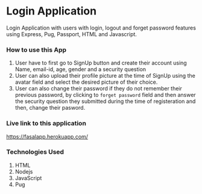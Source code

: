 # Login Application
Login Application with users with login, logout and forget password features using Express, Pug, Passport, HTML and Javascript.

### How to use this App
1. User have to first go to SignUp button and create their account using Name, email-id, age, gender and a security question
2. User can also upload their profile picture at the time of SignUp using the avatar field and select the desired picture of their choice.
3. User can also change their password if they do not remember their previous password, by clicking to `forget password` field and then answer 
the security question they submitted during the time of registeration and then, change their pasword.

### Live link to this application
<https://fasalapp.herokuapp.com/>

### Technologies Used
1. HTML
2. Nodejs
3. JavaScript
4. Pug
